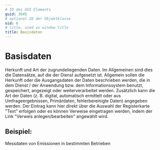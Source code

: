 ```yaml
---
# ID des GUI Elements
guid: 3645
# optional ID der Objektklasse
oid: 6
# title, used as window title
title: Basisdaten
---
```


# Basisdaten

Herkunft und Art der zugrundeliegenden Daten. Im Allgemeinen sind dies die Datensätze, auf die der Dienst aufgesetzt ist. Allgemein sollen die Herkunft oder die Ausgangsdaten der Daten beschrieben werden, die in dem Dienst / der Anwendung bzw. dem Informationssystem benutzt, gespeichert, angezeigt oder weiterverarbeitet werden. Zusätzlich kann die Art der Daten (z. B. digital, automatisch ermittelt oder aus Umfrageergebnissen, Primärdaten, fehlerbereinigte Daten) angegeben werden. Der Eintrag kann hier direkt über die Auswahl der Registerkarte "Text" erfolgen oder es können Verweise eingetragen werden, indem der Link "Verweis anlegen/bearbeiten" angewählt wird.

## Beispiel:

Messdaten von Emissionen in bestimmten Betrieben
